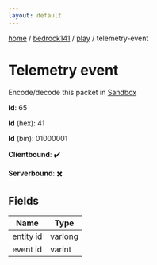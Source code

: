 ```yaml
---
layout: default
---
```


[home](/)  /  [bedrock141](/protocol/bedrock141)  /  [play](/protocol/bedrock141/play)  /  telemetry-event

# Telemetry event

Encode/decode this packet in [Sandbox](../../../sandbox/bedrock141#play.telemetry_event)

**Id**: 65

**Id** (hex): 41

**Id** (bin): 01000001

**Clientbound**: ✔️

**Serverbound**: ✖️

## Fields

Name | Type
---|---
entity id | varlong
event id | varint
